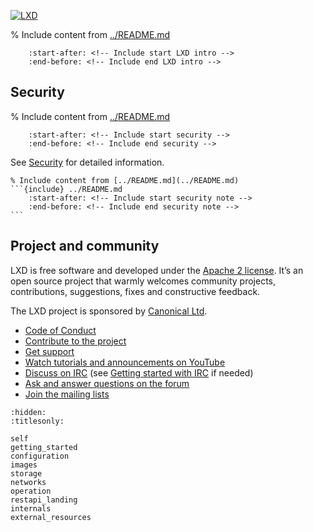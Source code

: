 [![LXD](../.sphinx/_static/download/containers.png)](https://linuxcontainers.org/lxd)

% Include content from [../README.md](../README.md)

```{include} ../README.md
    :start-after: <!-- Include start LXD intro -->
    :end-before: <!-- Include end LXD intro -->
```

## Security

% Include content from [../README.md](../README.md)

```{include} ../README.md
    :start-after: <!-- Include start security -->
    :end-before: <!-- Include end security -->
```

See [Security](security.md) for detailed information.

````{important}
% Include content from [../README.md](../README.md)
```{include} ../README.md
    :start-after: <!-- Include start security note -->
    :end-before: <!-- Include end security note -->
```
````

## Project and community

LXD is free software and developed under the [Apache 2 license](https://www.apache.org/licenses/LICENSE-2.0).
It’s an open source project that warmly welcomes community projects, contributions, suggestions, fixes and constructive feedback.

The LXD project is sponsored by [Canonical Ltd](https://www.canonical.com).

- [Code of Conduct](https://github.com/lxc/lxd/blob/master/CODE_OF_CONDUCT.md) <!-- wokeignore:rule=master -->
- [Contribute to the project](contributing.md)
- [Get support](support.md)
- [Watch tutorials and announcements on YouTube](https://www.youtube.com/c/LXDvideos)
- [Discuss on IRC](https://kiwiirc.com/client/irc.libera.chat/#lxc) (see [Getting started with IRC](https://discuss.linuxcontainers.org/t/getting-started-with-irc/11920) if needed)
- [Ask and answer questions on the forum](https://discuss.linuxcontainers.org)
- [Join the mailing lists](https://lists.linuxcontainers.org)

```{toctree}
:hidden:
:titlesonly:

self
getting_started
configuration
images
storage
networks
operation
restapi_landing
internals
external_resources
```

